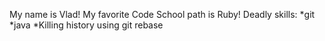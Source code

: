 My name is Vlad!
My favorite Code School path is Ruby!
Deadly skills:
*git
*java
*Killing history using git rebase
